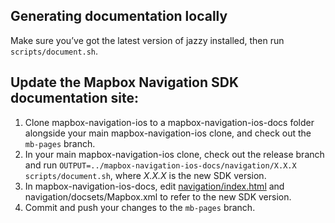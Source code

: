 ## Generating documentation locally

Make sure you’ve got the latest version of jazzy installed, then run `scripts/document.sh`.

## Update the Mapbox Navigation SDK documentation site:
1. Clone mapbox-navigation-ios to a mapbox-navigation-ios-docs folder alongside your main mapbox-navigation-ios clone, and check out the `mb-pages` branch.
1. In your main mapbox-navigation-ios clone, check out the release branch and run `OUTPUT=../mapbox-navigation-ios-docs/navigation/X.X.X scripts/document.sh`, where _X.X.X_ is the new SDK version.
1. In mapbox-navigation-ios-docs, edit [navigation/index.html](https://github.com/mapbox/mapbox-navigation-ios/blob/mb-pages/navigation/index.html) and navigation/docsets/Mapbox.xml to refer to the new SDK version.
1. Commit and push your changes to the `mb-pages` branch.
